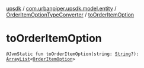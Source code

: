 [upsdk](../../index.md) / [com.urbanpiper.upsdk.model.entity](../index.md) / [OrderItemOptionTypeConverter](index.md) / [toOrderItemOption](./to-order-item-option.md)

# toOrderItemOption

`@JvmStatic fun toOrderItemOption(string: `[`String`](https://kotlinlang.org/api/latest/jvm/stdlib/kotlin/-string/index.html)`?): `[`ArrayList`](https://kotlinlang.org/api/latest/jvm/stdlib/kotlin.collections/-array-list/index.html)`<`[`OrderItemOption`](../../com.urbanpiper.upsdk.model.networkresponse/-order-item-option/index.md)`>`